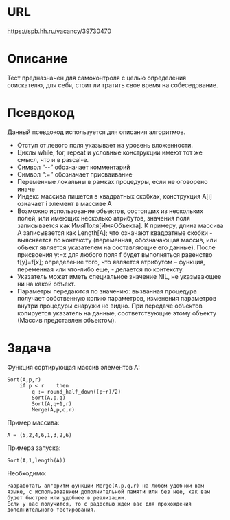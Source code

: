 # URL
https://spb.hh.ru/vacancy/39730470

# Описание

Тест предназначен для самоконтроля с целью определения соискателю, для себя, стоит ли тратить свое время на собеседование.

# Псевдокод

Данный псевдокод используется для описания алгоритмов.

- Отступ от левого поля указывает на уровень вложенности.
- Циклы while, for, repeat и условные конструкции имеют тот же смысл, что и в pascal-е.
- Символ “--” обозначает комментарий
- Символ “:=” обозначает присваивание
- Переменные локальны в рамках процедуры, если не оговорено иначе
- Индекс массива пишется в квадратных скобках, конструкция A[i] означает i элемент в массиве A
- Возможно использование объектов, состоящих из нескольких полей, или имеющих несколько атрибутов, значения поля записывается как ИмяПоля[ИмяОбъекта]. К примеру, длина массива A записывается как Length[A]; что означают квадратные скобки - выясняется по контексту (переменная, обозначающая массив, или объект является указателем на составляющие его данные). После присвоения y:=x для любого поля f будет выполняться равенство f[y]=f[x]; определение того, что является атрибутом – функция, переменная или что-либо еще, - делается по контексту.
- Указатель может иметь специальное значение NIL, не указывающее ни на какой объект.
- Параметры передаются по значению: вызванная процедура получает собственную копию параметров, изменения параметров внутри процедуры снаружи не видно. При передаче объектов копируется указатель на данные, соответствующие этому объекту (Массив представлен объектом).

     

# Задача

Функция сортирующая массив элементов A:

    Sort(A,p,r)
        if p < r    then
            q := round_half_down((p+r)/2)
            Sort(A,p,q)
            Sort(A,q+1,r)
            Merge(A,p,q,r)

Пример массива:

    A = (5,2,4,6,1,3,2,6)

Примера запуска:

    Sort(A,1,length(A))

Необходимо:

    Разработать алгоритм функции Merge(A,p,q,r) на любом удобном вам языке, с использованием дополнительной памяти или без нее, как вам будет быстрее или удобнее в реализации.
    Если у вас получится, то с радостью ждем вас для прохождения дополнительного тестирования.